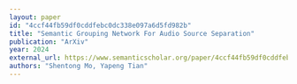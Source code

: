 ```yaml
---
layout: paper
id: "4ccf44fb59df0cddfebc0dc338e097a6d5fd982b"
title: "Semantic Grouping Network For Audio Source Separation"
publication: "ArXiv"
year: 2024
external_url: https://www.semanticscholar.org/paper/4ccf44fb59df0cddfebc0dc338e097a6d5fd982b
authors: "Shentong Mo, Yapeng Tian"
---
```

